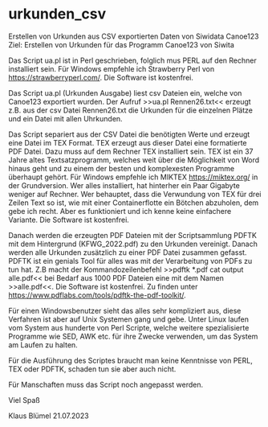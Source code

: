 # urkunden_csv
Erstellen von Urkunden aus CSV exportierten Daten von Siwidata Canoe123
Ziel: Erstellen von Urkunden für das Programm Canoe123 von Siwita

Das Script ua.pl ist in Perl geschrieben, folglich mus PERL auf den Rechner installiert sein.
Für Windows empfehle ich Strawberry Perl von https://strawberryperl.com/. Die Software ist kostenfrei.

Das Script ua.pl (Urkunden Ausgabe) liest csv Dateien ein, welche von Canoe123 exportiert wurden. Der Aufruf >>ua.pl Rennen26.txt<< erzeugt
z.B. aus der csv Datei Rennen26.txt die Urkunden für die einzelnen Plätze und ein Datei mit allen Uhrkunden.

Das Script separiert aus der CSV Datei die benötigten Werte und erzeugt eine Datei im TEX Format. TEX erzeugt aus dieser Datei eine formatierte PDF Datei. Dazu
muss auf dem Rechner TEX installiert sein. TEX ist ein 37 Jahre altes Textsatzprogramm, welches weit über die Möglichkeit von Word hinaus geht und zu 
einem der besten und komplexesten Programme überhaupt gehört. Für Windows empfehle ich MIKTEX https://miktex.org/ in der Grundversion. Wer alles installiert,
hat hinterher ein Paar Gigabyte weniger auf Rechner. Wer behauptet, dass die Verwundung von TEX für drei Zeilen Text so ist, wie mit 
einer Containerflotte ein Bötchen abzuholen, dem gebe ich recht. Aber es funktioniert und ich kenne keine einfachere Variante. Die Software ist kostenfrei.

Danach werden die erzeugten PDF Dateien mit der Scriptsammlung PDFTK mit dem Hintergrund (KFWG_2022.pdf) zu den Urkunden 
vereinigt. Danach werden alle Urkunden zusätzlich zu einer PDF Datei zusammen gefasst. PDFTK ist ein genials Tool für alles was mit der 
Verarbeitung von PDFs zu tun hat.  Z.B macht der Kommandozeilenbefehl >>pdftk *.pdf cat output alle.pdf<< bei Bedarf aus 
1000 PDF Dateien eine mit dem Namen >>alle.pdf<<. Die Software ist kostenfrei. Zu finden unter https://www.pdflabs.com/tools/pdftk-the-pdf-toolkit/.

Für einen Windowsbenutzer sieht das alles sehr kompliziert aus, diese Verfahren ist aber auf Unix Systemen gang und gebe. Unter Linux laufen vom System aus 
hunderte von Perl Scripte, welche weitere spezialisierte Programme wie SED, AWK etc. für ihre Zwecke verwenden, um das System am Laufen zu halten.

Für die Ausführung des Scriptes braucht man keine Kenntnisse von PERL, TEX oder PDFTK, schaden tun sie aber auch nicht. 

Für Manschaften muss das Script noch angepasst werden.



Viel Spaß

Klaus Blümel 21.07.2023
